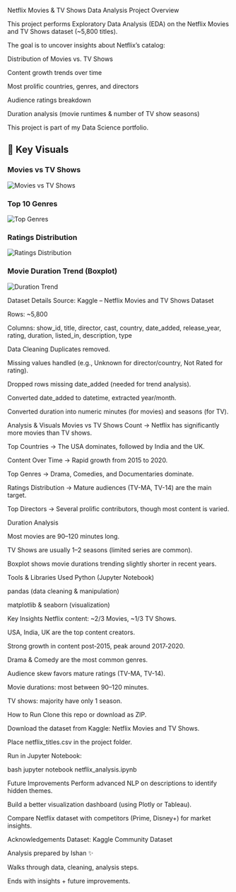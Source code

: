 Netflix Movies & TV Shows Data Analysis  Project Overview

This project performs Exploratory Data Analysis (EDA) on the Netflix Movies and TV Shows dataset (~5,800 titles).

The goal is to uncover insights about Netflix’s catalog:

Distribution of Movies vs. TV Shows

Content growth trends over time

Most prolific countries, genres, and directors

Audience ratings breakdown

Duration analysis (movie runtimes & number of TV show seasons)

This project is part of my Data Science portfolio.

## 📸 Key Visuals

### Movies vs TV Shows
![Movies vs TV Shows](images/movies_vs_tv.png)

### Top 10 Genres
![Top Genres](images/top_genres.png)

### Ratings Distribution
![Ratings Distribution](images/ratings_distribution.png)

### Movie Duration Trend (Boxplot)
![Duration Trend](images/duration_boxplot.png)


 Dataset Details
Source: Kaggle – Netflix Movies and TV Shows Dataset

Rows: ~5,800

Columns: show_id, title, director, cast, country, date_added, release_year, rating, duration, listed_in, description, type

 Data Cleaning
Duplicates removed.

Missing values handled (e.g., Unknown for director/country, Not Rated for rating).

Dropped rows missing date_added (needed for trend analysis).

Converted date_added to datetime, extracted year/month.

Converted duration into numeric minutes (for movies) and seasons (for TV).

 Analysis & Visuals
Movies vs TV Shows Count → Netflix has significantly more movies than TV shows.

Top Countries → The USA dominates, followed by India and the UK.

Content Over Time → Rapid growth from 2015 to 2020.

Top Genres → Drama, Comedies, and Documentaries dominate.

Ratings Distribution → Mature audiences (TV-MA, TV-14) are the main target.

Top Directors → Several prolific contributors, though most content is varied.

Duration Analysis

Most movies are 90–120 minutes long.

TV Shows are usually 1–2 seasons (limited series are common).

Boxplot shows movie durations trending slightly shorter in recent years.

 Tools & Libraries Used
Python (Jupyter Notebook)

pandas (data cleaning & manipulation)

matplotlib & seaborn (visualization)

 Key Insights 
Netflix content: ~2/3 Movies, ~1/3 TV Shows.

USA, India, UK are the top content creators.

Strong growth in content post‑2015, peak around 2017‑2020.

Drama & Comedy are the most common genres.

Audience skew favors mature ratings (TV-MA, TV-14).

Movie durations: most between 90–120 minutes.

TV shows: majority have only 1 season.

 How to Run
Clone this repo or download as ZIP.

Download the dataset from Kaggle: Netflix Movies and TV Shows.

Place netflix_titles.csv in the project folder.

Run in Jupyter Notebook:

bash
jupyter notebook netflix_analysis.ipynb

 Future Improvements
Perform advanced NLP on descriptions to identify hidden themes.

Build a better visualization dashboard (using Plotly or Tableau).

Compare Netflix dataset with competitors (Prime, Disney+) for market insights.

 Acknowledgements
Dataset: Kaggle Community Dataset

Analysis prepared by Ishan ✨


Walks through data, cleaning, analysis steps.

Ends with insights + future improvements.
